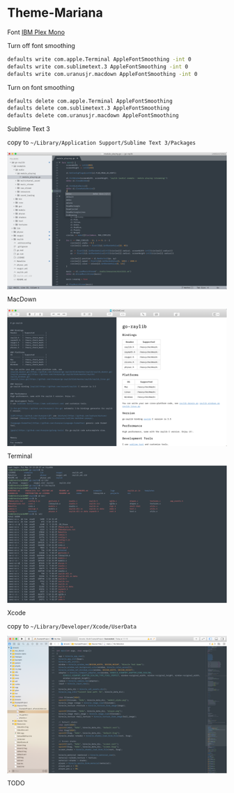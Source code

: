 # Theme-Mariana

Font [IBM Plex Mono](https://github.com/IBM/plex)

Turn off font smoothing

```bash
defaults write com.apple.Terminal AppleFontSmoothing -int 0
defaults write com.sublimetext.3 AppleFontSmoothing -int 0
defaults write com.uranusjr.macdown AppleFontSmoothing -int 0
```

Turn on font smoothing

```bash
defaults delete com.apple.Terminal AppleFontSmoothing
defaults delete com.sublimetext.3 AppleFontSmoothing
defaults delete com.uranusjr.macdown AppleFontSmoothing
```

Sublime Text 3

copy to `~/Library/Application Support/Sublime Text 3/Packages`

<img align="center" src="https://github.com/chunqian/Theme-Mariana/blob/main/Snapshot/Sublime Text 3.png">

MacDown

<img align="center" src="https://github.com/chunqian/Theme-Mariana/blob/main/Snapshot/MacDown.png">

Terminal

<img align="center" src="https://github.com/chunqian/Theme-Mariana/blob/main/Snapshot/Apple Terminal.png">

Xcode

copy to `~/Library/Developer/Xcode/UserData`

<img align="center" src="https://github.com/chunqian/Theme-Mariana/blob/main/Snapshot/Xcode.png">

TODO
